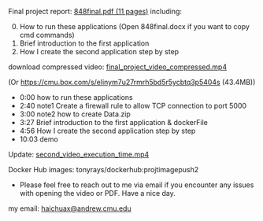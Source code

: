 
Final project report:
[848final.pdf (11 pages)](848final.pdf) 
including:

0. How to run these applications (Open 848final.docx if you want to copy cmd commands)
1. Brief introduction to the first application
2. How I create the second application step by step


download compressed video:
[final_project_video_compressed.mp4](final_project_video_compressed.mp4)

(Or https://cmu.box.com/s/elinym7u27rmrh5bd5r5ycbtq3p5404s (43.4MB))

- 0:00 how to run these applications
- 2:40 note1 Create a firewall rule to allow TCP connection to port 5000
- 3:00 note2 how to create Data.zip
- 3:27 Brief introduction to the first application & dockerFile
- 4:56 How I create the second application step by step
- 10:03 demo

Update: 
[second_video_execution_time.mp4](second_video_execution_time.mp4)


Docker Hub images:
tonyrays/dockerhub:projtimagepush2

- Please feel free to reach out to me via email if you encounter any issues with opening the video or PDF. Have a nice day.

my email: haichuax@andrew.cmu.edu
